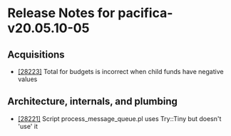 
# Release Notes for pacifica-v20.05.10-05

## Acquisitions

- [[28223]](http://bugs.koha-community.org/bugzilla3/show_bug.cgi?id=28223) Total for budgets is incorrect when child funds have negative values

## Architecture, internals, and plumbing

- [[28221]](http://bugs.koha-community.org/bugzilla3/show_bug.cgi?id=28221) Script process_message_queue.pl uses Try::Tiny but doesn't 'use' it


